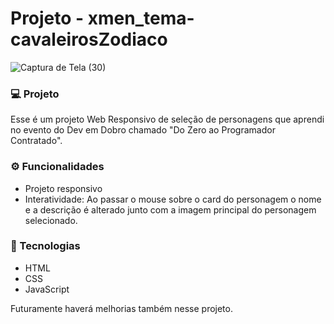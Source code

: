 # Projeto - xmen_tema-cavaleirosZodiaco

![Captura de Tela (30)](https://github.com/lfbond/projeto_xmen_tema-cavaleirosZodiaco/assets/69223872/82748559-a6b3-4578-aed9-6eb37eaeb52c)

### 💻 Projeto 
Esse é um projeto Web Responsivo de seleção de personagens que aprendi no evento do Dev em Dobro chamado "Do Zero ao Programador Contratado".

### ⚙ Funcionalidades
- Projeto responsivo
- Interatividade: Ao passar o mouse sobre o card do personagem o nome e a descrição é alterado junto com a imagem principal do personagem selecionado.

### 🚀 Tecnologias
- HTML
- CSS
- JavaScript

Futuramente haverá melhorias também nesse projeto.
